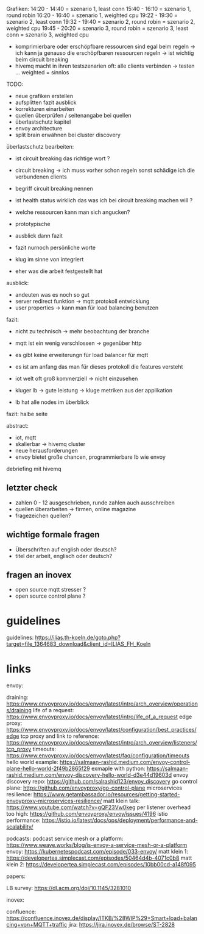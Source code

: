Grafiken:
14:20 - 14:40 = szenario 1, least conn
15:40 - 16:10 = szenario 1, round robin
16:20 - 16:40 = szenario 1, weighted cpu
19:22 - 19:30 = szenario 2, least conn
19:32 - 19:40 = szenario 2, round robin
= szenario 2, weighted cpu
19:45 - 20:20 = szenario 3, round robin
= szenario 3, least conn
= szenario 3, weighted cpu


- komprimierbare oder erschöpfbare ressourcen sind egal beim regeln -> ich kann ja genauso die erschöpfbaren ressourcen regeln
-> ist wichtig beim circuit breaking
- hivemq macht in ihren testszenarien oft: alle clients verbinden -> testen ... weighted = sinnlos

TODO:
- neue grafiken erstellen
- aufsplitten fazit ausblick
- korrekturen einarbeiten
- quellen überprüfen / seitenangabe bei quellen
- überlastschutz kapitel
- envoy architecture
- split brain erwähnen bei cluster discovery

überlastschutz bearbeiten:
- ist circuit breaking das richtige wort ?
- circuit breaking -> ich muss vorher schon regeln sonst schädige ich die verbundenen clients
- begriff circuit breaking nennen
- ist health status wirklich das was ich bei circuit breaking machen will ?
- welche ressourcen kann man sich angucken?

- prototypische
- ausblick dann fazit
- fazit nurnoch persönliche worte
- klug im sinne von integriert
- eher was die arbeit festgestellt hat

ausblick:
- andeuten was es noch so gut
- server redirect funktion -> mqtt protokoll entwicklung
- user properties -> kann man für load balancing benutzen

fazit:
- nicht zu technisch -> mehr beobachtung der branche
- mqtt ist ein wenig verschlossen -> gegenüber http
- es gibt keine erweiterungn für load balancer für mqtt
- es ist am anfang das man für dieses protokoll die features versteht
- iot welt oft groß kommerziell -> nicht einzusehen

- kluger lb -> gute leistung -> kluge metriken aus der applikation

- lb hat alle nodes im überblick

fazit: halbe seite

abstract:
- iot, mqtt
- skalierbar -> hivemq cluster
- neue herausforderungen
- envoy bietet große chancen, programmierbare lb wie envoy

debriefing mit hivemq

## letzter check
- zahlen 0 - 12 ausgeschrieben, runde zahlen auch ausschreiben
- quellen überarbeiten -> firmen, online magazine
- fragezeichen quellen?

## wichtige formale fragen

- Überschriften auf english oder deutsch?
- titel der arbeit, englisch oder deutsch?

## fragen an inovex

- open source mqtt stresser ?
- open source control plane ?

# guidelines

guidelines: https://ilias.th-koeln.de/goto.php?target=file_1364683_download&client_id=ILIAS_FH_Koeln

# links

envoy:

draining: https://www.envoyproxy.io/docs/envoy/latest/intro/arch_overview/operations/draining
life of a request: https://www.envoyproxy.io/docs/envoy/latest/intro/life_of_a_request
edge proxy: https://www.envoyproxy.io/docs/envoy/latest/configuration/best_practices/edge
tcp proxy and link to reference: https://www.envoyproxy.io/docs/envoy/latest/intro/arch_overview/listeners/tcp_proxy
timeouts: https://www.envoyproxy.io/docs/envoy/latest/faq/configuration/timeouts
hello world example: https://salmaan-rashid.medium.com/envoy-control-plane-hello-world-2f49b2865f29
exmaple with python: https://salmaan-rashid.medium.com/envoy-discovery-hello-world-d3e44d19603d
envoy discovery repo: https://github.com/salrashid123/envoy_discovery
go control plane: https://github.com/envoyproxy/go-control-plane
microservices resilience: https://www.getambassador.io/resources/getting-started-envoyproxy-microservices-resilience/
matt klein talk: https://www.youtube.com/watch?v=gQF23Vw0keg
per listener overhead too high: https://github.com/envoyproxy/envoy/issues/4196
istio performance: https://istio.io/latest/docs/ops/deployment/performance-and-scalability/

podcasts:
podcast service mesh or a platform: https://www.weave.works/blog/is-envoy-a-service-mesh-or-a-platform
envoy: https://kubernetespodcast.com/episode/033-envoy/
matt klein 1: https://developertea.simplecast.com/episodes/50464d4b-4071c0b8
matt klein 2: https://developertea.simplecast.com/episodes/10bb00cd-a148f095

papers:

LB survey: https://dl.acm.org/doi/10.1145/3281010

inovex:

confluence: https://confluence.inovex.de/display/ITKB/%28WIP%29+Smart+load+balancing+von+MQTT+traffic
jira: https://jira.inovex.de/browse/ST-2828
